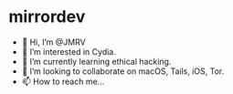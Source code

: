 # mirrordev
- 👋 Hi, I’m @JMRV
- 👀 I’m interested in Cydia.
- 🌱 I’m currently learning ethical hacking.
- 💞️ I’m looking to collaborate on macOS, Tails, iOS, Tor.
- 📫 How to reach me...
